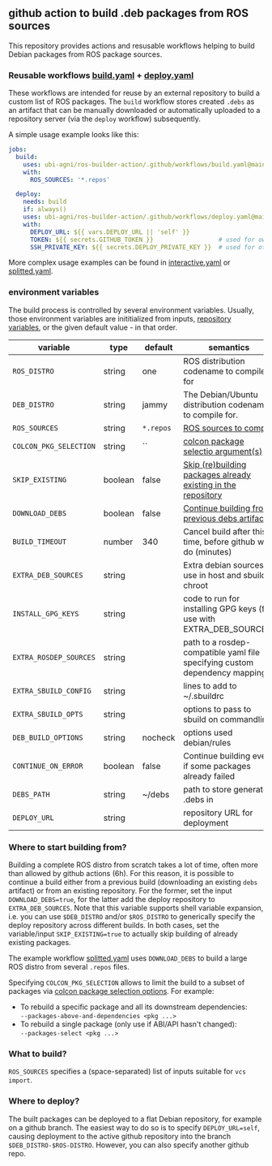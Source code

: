 ## github action to build .deb packages from ROS sources

This repository provides actions and resusable workflows helping to build Debian packages from ROS package sources.

### Reusable workflows [build.yaml](.github/workflows/build.yaml) + [deploy.yaml](.github/workflows/deploy.yaml)

These workflows are intended for reuse by an external repository to build a custom list of ROS packages. The `build` workflow stores created `.debs` as an artifact that can be manually downloaded or automatically uploaded to a repository server (via the `deploy` workflow) subsequently.

A simple usage example looks like this:

```yaml
jobs:
  build:
    uses: ubi-agni/ros-builder-action/.github/workflows/build.yaml@main
    with:
      ROS_SOURCES: '*.repos'

  deploy:
    needs: build
    if: always()
    uses: ubi-agni/ros-builder-action/.github/workflows/deploy.yaml@main
    with:
      DEPLOY_URL: ${{ vars.DEPLOY_URL || 'self' }}
      TOKEN: ${{ secrets.GITHUB_TOKEN }}                  # used for own repo
      SSH_PRIVATE_KEY: ${{ secrets.DEPLOY_PRIVATE_KEY }}  # used for other repo
```

More complex usage examples can be found in [interactive.yaml](.github/workflows/interactive.yaml) or [splitted.yaml](.github/workflows/splitted.yaml).

### environment variables

The build process is controlled by several environment variables. Usually, those environment variables are inititialized from inputs, [repository variables](https://docs.github.com/en/actions/learn-github-actions/variables), or the given default value - in that order.

variable               | type    | default                   | semantics
-----------------------|---------|---------------------------|----------------------------------------------------------------------------
`ROS_DISTRO`           | string  | one                       | ROS distribution codename to compile for
`DEB_DISTRO`           | string  | jammy                     | The Debian/Ubuntu distribution codename to compile for.
`ROS_SOURCES`          | string  | `*.repos`                 | [ROS sources to compile](#what-to-build)
`COLCON_PKG_SELECTION` | string  | ``                        | [colcon package selectio argument(s)](#where-to-start-building-from)
`SKIP_EXISTING`        | boolean | false                     | [Skip (re)building packages already existing in the repository](#where-to-start-building-from)
`DOWNLOAD_DEBS`        | boolean | false                     | [Continue building from previous debs artifact?](#where-to-start-building-from)
`BUILD_TIMEOUT`        | number  | 340                       | Cancel build after this time, before github will do (minutes)
`EXTRA_DEB_SOURCES`    | string  |                           | Extra debian sources to use in host and sbuild chroot
`INSTALL_GPG_KEYS`     | string  |                           | code to run for installing GPG keys (for use with EXTRA_DEB_SOURCES)
`EXTRA_ROSDEP_SOURCES` | string  |                           | path to a rosdep-compatible yaml file specifying custom dependency mappings
`EXTRA_SBUILD_CONFIG`  | string  |                           | lines to add to ~/.sbuildrc
`EXTRA_SBUILD_OPTS`    | string  |                           | options to pass to sbuild on commandline
`DEB_BUILD_OPTIONS`    | string  | nocheck                   | options used debian/rules
`CONTINUE_ON_ERROR`    | boolean | false                     | Continue building even if some packages already failed
`DEBS_PATH`            | string  | ~/debs                    | path to store generated .debs in
`DEPLOY_URL`           | string  |                           | repository URL for deployment

### Where to start building from?

Building a complete ROS distro from scratch takes a lot of time, often more than allowed by github actions (6h). For this reason, it is possible to continue a build either from a previous build (downloading an existing `debs` artifact) or from an existing repository. For the former, set the input `DOWNLOAD_DEBS=true`, for the latter add the deploy repository to `EXTRA_DEB_SOURCES`. Note that this variable supports shell variable expansion, i.e. you can use `$DEB_DISTRO` and/or `$ROS_DISTRO` to generically specify the deploy repository across different builds.
In both cases, set the variable/input `SKIP_EXISTING=true` to actually skip building of already existing packages.

The example workflow [splitted.yaml](.github/workflows/splitted.yaml) uses `DOWNLOAD_DEBS` to build a large ROS distro from several `.repos` files.

Specifying `COLCON_PKG_SELECTION` allows to limit the build to a subset of packages via [colcon package selection options](https://colcon.readthedocs.io/en/released/reference/package-selection-arguments.html). For example:
- To rebuild a specific package and all its downstream dependencies:  
  `--packages-above-and-dependencies <pkg ...>`
- To rebuild a single package (only use if ABI/API hasn't changed):  
  `--packages-select <pkg ...>`

### What to build?

`ROS_SOURCES` specifies a (space-separated) list of inputs suitable for `vcs import`.

### Where to deploy?

The built packages can be deployed to a flat Debian repository, for example on a github branch.
The easiest way to do so is to specify `DEPLOY_URL=self`, causing deployment to the active github repository into the branch `$DEB_DISTRO-$ROS-DISTRO`.
However, you can also specify another github repo.
